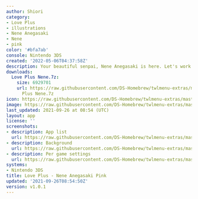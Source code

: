 ```yaml
---
author: Shiori
category:
- Love Plus
- illustrations
- Nene Anegasaki
- Nene
- pink
color: '#bfa7ab'
console: Nintendo 3DS
created: '2022-05-06T04:37:58Z'
description: Your beautiful senpai, Nene Anegasaki is here. Let's work together.
downloads:
  Love Plus Nene.7z:
    size: 6929701
    url: https://raw.githubusercontent.com/DS-Homebrew/twlmenu-extras/master/_nds/TWiLightMenu/3dsmenu/themes/Love
      Plus Nene.7z
icon: https://raw.githubusercontent.com/DS-Homebrew/twlmenu-extras/master/_nds/TWiLightMenu/3dsmenu/themes/meta/Love%20Plus%20Nene/icon.png
image: https://raw.githubusercontent.com/DS-Homebrew/twlmenu-extras/master/_nds/TWiLightMenu/3dsmenu/themes/meta/Love%20Plus%20Nene/icon.png
last_updated: 2021-09-26 at 08:54 (UTC)
layout: app
license: ''
screenshots:
- description: App list
  url: https://raw.githubusercontent.com/DS-Homebrew/twlmenu-extras/master/_nds/TWiLightMenu/3dsmenu/themes/meta/Love%20Plus%20Nene/screenshots/app-list.png
- description: Background
  url: https://raw.githubusercontent.com/DS-Homebrew/twlmenu-extras/master/_nds/TWiLightMenu/3dsmenu/themes/meta/Love%20Plus%20Nene/screenshots/background.png
- description: Per game settings
  url: https://raw.githubusercontent.com/DS-Homebrew/twlmenu-extras/master/_nds/TWiLightMenu/3dsmenu/themes/meta/Love%20Plus%20Nene/screenshots/per-game-settings.png
systems:
- Nintendo 3DS
title: Love Plus - Nene Anegasaki Pink
updated: '2021-09-26T08:54:50Z'
version: v1.0.1
---
```

